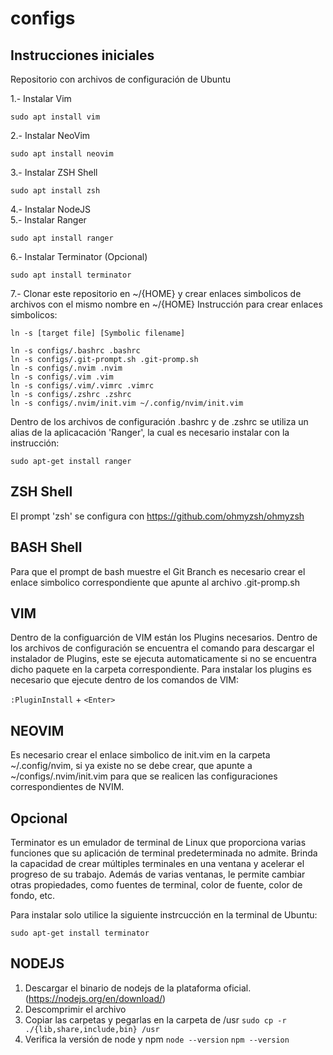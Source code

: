 # configs

## Instrucciones iniciales

Repositorio con archivos de configuración de Ubuntu 

1.- Instalar Vim
```
sudo apt install vim
```
2.- Instalar NeoVim
```
sudo apt install neovim
```
3.- Instalar ZSH Shell
```
sudo apt install zsh
```
4.- Instalar NodeJS  
5.- Instalar Ranger
```
sudo apt install ranger
```
6.- Instalar Terminator (Opcional)
```
sudo apt install terminator
```

7.- Clonar este repositorio en ~/{HOME} y crear enlaces simbolicos de archivos con el mismo nombre en ~/{HOME}
Instrucción para crear enlaces simbolicos:
```
ln -s [target file] [Symbolic filename]
```
```
ln -s configs/.bashrc .bashrc
ln -s configs/.git-prompt.sh .git-promp.sh
ln -s configs/.nvim .nvim
ln -s configs/.vim .vim
ln -s configs/.vim/.vimrc .vimrc
ln -s configs/.zshrc .zshrc
ln -s configs/.nvim/init.vim ~/.config/nvim/init.vim 
```
Dentro de los archivos de configuración .bashrc y de .zshrc se utiliza un alias de la aplicacación 'Ranger', la cual es necesario instalar con la instrucción:
```
sudo apt-get install ranger
```
## ZSH Shell
El prompt 'zsh' se configura con https://github.com/ohmyzsh/ohmyzsh 

## BASH Shell
Para que el prompt de bash muestre el Git Branch es necesario crear el enlace simbolico correspondiente que apunte al archivo .git-promp.sh 

## VIM 
Dentro de la configuarción de VIM están los Plugins necesarios. Dentro de los archivos de configuración se encuentra el comando para descargar el instalador de Plugins, este se ejecuta automaticamente si no se encuentra dicho paquete en la carpeta correspondiente.
Para instalar los plugins es necesario que ejecute dentro de los comandos de VIM:

`:PluginInstall` + `<Enter>` 

## NEOVIM
Es necesario crear el enlace simbolico de init.vim en la carpeta ~/.config/nvim, si ya existe no se debe crear, que apunte a ~/configs/.nvim/init.vim para que se realicen las configuraciones correspondientes de NVIM.

## Opcional
Terminator es un emulador de terminal de Linux que proporciona varias funciones que su aplicación de terminal predeterminada no admite. Brinda la capacidad de crear múltiples terminales en una ventana y acelerar el progreso de su trabajo. Además de varias ventanas, le permite cambiar otras propiedades, como fuentes de terminal, color de fuente, color de fondo, etc.

Para instalar solo utilice la siguiente instrcucción en la terminal de Ubuntu:

`sudo apt-get install terminator`

## NODEJS
1. Descargar el binario de nodejs de la plataforma oficial. (https://nodejs.org/en/download/)
2. Descomprimir el archivo
3. Copiar las carpetas y pegarlas en la carpeta de /usr
`sudo cp -r ./{lib,share,include,bin} /usr`
4. Verifica la versión de node y npm
`node --version`
`npm --version`
